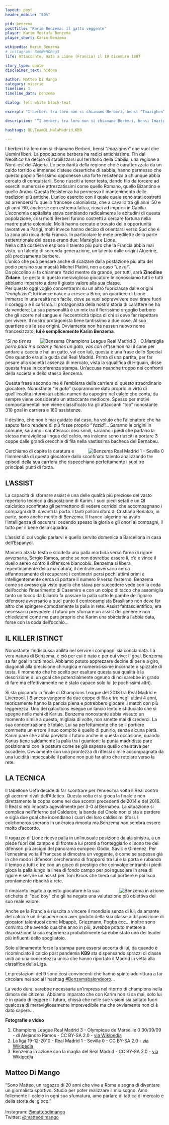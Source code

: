```yaml
---
layout: post
header_mobile: "50%"

pid: benzema
postTitle: "Karim Benzema: il gatto veggente"
player: Karim Mostafa Benzema
player_short: Karim Benzema

wikipedia: Karim_Benzema
# instagram: Bo6WeHOBqg5
life: Attaccante, nato a Lione (Francia) il 19 dicembre 1987

story_type: quote
disclaimer_text: hidden

author: Matteo Di Mango
category: miserie
timeline: 1
timeline_data: benzema

dialog: left white black-text

excerpt: "I berberi tra loro non si chiamano Berberi, bensì “Imazighen” che vuol dire Uomini liberi."

description: "“I berberi tra loro non si chiamano Berberi, bensì Imazighen che vuol dire Uomini liberi...”"

hashtags: OL,TeamOL,HalaMadrid,KB9

---
```

I berberi tra loro non si chiamano Berberi, bensì “_Imazighen_” che vuol dire Uomini liberi. La popolazione berbera ha radici antichissime. Fin dal Neolitico ha deciso di stabilizzarsi sul territorio della Cabilia, una regione a Nord-est dell’Algeria. Le peculiarità della regione che è caratterizzata da un caldo torrido e immense distese desertiche di sabbia, hanno permesso che questo popolo fierissimo opponesse una forte resistenza a chiunque abbia cercato di conquistarli. Sono riusciti a tener testa, dando filo da torcere ad eserciti numerosi e attrezzatissimi come quello Romano, quello Bizantino e quello Arabo. Questa Resistenza ha permesso il mantenimento delle tradizioni più antiche. L’unico esercito con il quale quale sono stati costretti ad arrendersi fu quello francese colonialista, che a cavallo tra gli anni ‘50 e gli anni ’60, anche se con estrema fatica, riuscì ad imporsi in Cabilia. L’economia capitalista stava cambiando radicalmente le abitudini di questa popolazione, così molti Berberi furono costretti a cercare fortuna nella madre patria coloniale. Molti hanno cercato e trovato delle opportunità lavorative a Parigi, molti invece hanno deciso di orientarsi verso Sud che è la zona più ricca della Francia. In particolare le mete predilette della parte settentrionale del paese erano due: Marsiglia e Lione.  
Nella città costiera è esploso il talento più puro che la Francia abbia mai visto, un talento di seconda generazione, un talento dalle origini Algerine, più precisamente berbere.  
L’unico che può pensare anche di scalzare dalla postazione più alta del podio persino sua maestà Michel Platini, non a caso “_Le roi_”.  
Da piccolino si fa chiamare Yazid mentre da grande, per tutti, sarà **Zinedine Zidane**. Le gesta di questo meraviglioso giocatore le conosciamo tutti e tutti abbiamo imparato a dare il giusto valore alla sua classe.  
Per questo oggi voglio concentrarmi su un altro fuoriclasse dalle origini “_Imaghizen_”; lui invece nasce a cresce a Bron, un quartiere di Lione immerso in una realtà non facile, dove se vuoi sopravvivere devi tirare fuori il coraggio e il carisma. Il protagonista della nostra storia di carattere ne ha da vendere; La sua personalità è un mix tra il fierissimo orgoglio berbero che gli scorre nel sangue e l’eccentricità tipica di chi si deve far rispettare per vivere. Il nostro protagonista tiene tantissimo a due cose. Al suo quartiere e alle sue origini. Ovviamente non ha nessun nuovo nome francesizzato, **lui è semplicemente Karim Benzema**.

<img class="responsive-img border w100" src="https://upload.wikimedia.org/wikipedia/commons/0/00/Ocasion_de_Benzema.jpg" alt="Benzema Champions League Real Madrid 3 - O.Marsiglia" align="right">

“_Si no tienes perro para ir a cazar y tienes un gato, vas con él_”(se non hai il cane per andare a caccia e hai un gatto, vai con lui), questa è una frase dello Special One quando era alla guida del Real Madrid. Prima di una partita, per far pesare alla società l’assenza di mercato, vista la squalifica di Higuain, disse questa frase in conferenza stampa. Un’accusa neanche troppo nei confronti della società e dello stesso Benzema.

Questa frase secondo me è l’emblema della carriera di questo straordinario giocatore. Nonostante “_el gato_” (soprannome dato proprio in virtù di quell’insolita intervista) abbia numeri da capogiro nel calcio che conta, da sempre viene considerato un attaccante mediocre. Spesso per motivi comportamentali non viene classificato tra gli attaccanti “top” nonostante 310 goal in carriera e 160 assistenze.

Il destino, che non è mai guidato dal caso, ha voluto che l’allenatore che ha saputo farlo rendere di più fosse proprio “_Yazid_”… Saranno le origini in comune, saranno i caratteracci così simili, saranno i piedi che parlano la stessa meravigliosa lingua del calcio, ma insieme sono riusciti a portare 3 coppe dalle grandi orecchie di fila nella vastissima bacheca del Bernabeu.

<img class="responsive-img border w100" src="https://upload.wikimedia.org/wikipedia/commons/e/ee/Benzema_%285275359225%29.jpg" alt="Benzema Real Madrid 1 - Sevilla 0" align="right">

Cerchiamo di capire la caratura e l’immensità di questo giocatore dallo sconfinato talento analizzando tre episodi della sua carriera che rispecchiano perfettamente i suoi tre principali punti di forza.

## L’ASSIST

La capacità di sfornare assist è una delle qualità più preziose del vasto repertorio tecnico a disposizione di Karim. I suoi piedi setati e un QI calcistico sconfinato gli permettono di vedere corridoi che accompagnano i compagni dritti davanti la porta. I tanti palloni d’oro di Cristiano Ronaldo, in parte, sono anche merito di Benzema. Il franco-algerino ha avuto l’intelligenza di oscurarsi cedendo spesso la gloria e gli onori ai compagni, il tutto per il bene della squadra.

L’assist di cui voglio parlarvi è quello servito domenica a Barcellona in casa dell’Espanyol.

Marcelo alza la testa e scodella una palla morbida verso l’area di rigore avversaria, Sergio Ramos, anche se non dovrebbe essere lì, c’è e vince il duello aereo contro il difensore biancoblù. Benzema si libera repentinamente della marcatura, il centrale avversario cerca affannosamente di recuperare i centimetri persi pochi attimi primi e intelligentemente cerca di portare il numero 9 verso l’esterno. Benzema come se avesse già visto quello che stava per succedere vede con la coda dell’occhio l’inserimento di Casemiro e con un colpo di tacco che assomiglia tanto un tocco da biliardo fa passare la palla sotto le gambe dell’ignaro difensore avversario a quel punto il centrocampista Brasiliano non deve far altro che spingere comodamente la palla in rete. Assist fantascientifico, era necessario prevedere il futuro per sfornare un assist del genere e non chiedetemi come ma pare proprio che Karim una sbirciatina l’abbia data, forse con la coda dell’occhio…

## IL KILLER ISTINCT

Nonostante l’indiscussa abilità nel servire i compagni sia conclamata. La vera natura di Benzema, è ciò per cui è nato e per cui vive: Il goal. Benzema sa far goal in tutti modi. Abbiamo potuto apprezzare decine di perle a giro, diagonali alla precisione chirurgica e numerosissime incornate o spizzate di testa. Il momento che ho scelto per esaltare questa sua qualità è la descrizione di un goal che potenzialmente ognuno di noi sarebbe in grado di fare ma effettivamente ne è stato capace solo lui (e pochissimi altri).

Si sta giocando la finale di Champions League del 2018 tra Real Madrid e Liverpool. I Blancos vengono da due coppe di fila e tre negli ultimi 4 anni, teoricamente hanno la pancia piena e potrebbero giocare il match con più leggerezza.  Uno dei galacticos esegue un lancio lento e sfiduciato che si spegne nelle mani di Karius. Benzema nonostante abbia vissuto un momento simile a questo, migliaia di volte, non smette mai di crederci. La sua concentrazione è totale. Lui sa perfettamente che se il portiere commette un errore il suo compito è quello di punirlo, senza alcuna pietà. Karim pare che abbia previsto il futuro anche in questa occasione, quando Karius tiene saldamente la palla tra i guantoni; la punta madridista pare posizionarsi con la postura come se già sapesse quello che stava per accadere. Ovviamente con una prontezza di riflessi simile accompagnata da una lucidità impeccabile il pallone non può far altro che rotolare verso la rete.

## LA TECNICA

Il tabellone Uefa decide di far scontrare per l’ennesima volta il Real contro gli acerrimi rivali dell’Atletico. Questa volta ci si gioca la finale e non direttamente la coppa come nei due scontri precedenti del2014 e del 2016. Il Real si ero imposto agevolmente per 3-0 al Bernabeu. La situazione si complica nell’inferno del Calderòn; la banda del Cholo non ci sta a perdere e sigla due goal che incendiano i cuori dei loro caldissimi tifosi. I colchoneros sperano in un’eroica rimonta ma Benzema non sembra essere molto d’accordo.

Il ragazzo di Lione riceve palla in un’inusuale posizione da ala sinistra, a un piede fuori dal campo e di fronte a lui pronti a fronteggiarlo ci sono tre dei difensori più arcigni del panorama europeo: Godin, Savic e Gimenez. Per l’ennesima volta il francese si dimostra un veggente, è come se sapesse già in che modo i difensori cercheranno di frapporsi tra lui e la porta e rubando il tempo a tutti e tre con un gioco di prestigio che coinvolge entrambi i piedi gioca la palla lungo la linea di fondo campo per poi sgusciare in area di rigore e servire un assist per Toni Kroos che tirerà sul portiere e poi Isco prontamente ribadirà a rete.

<img class="responsive-img border w100" src="https://upload.wikimedia.org/wikipedia/commons/d/d8/Benzema_%285746297624%29.jpg" alt="Benzema in azione" align="right">

Il rimpianto legato a questo giocatore è la sua etichetta di ”bad boy” che gli ha negato una valutazione più obiettiva del suo reale valore.

Anche se la Francia è riuscita a vincere il mondiale senza di lui; da amante del calcio è un dispiacere non aver goduto della sua classe a disposizione di giocatori talentuosi come Mbappè, Griezmann, Pogba ecc… inoltre sono convinto che avendo qualche anno in più, avrebbe potuto mettere a disposizione la sua esperienza probabilmente sarebbe stato uno dei leader più influenti dello spogliatoio.

Solo ultimamente forse la stampa pare essersi accorta di lui, da quando è ricominciato il calcio post pandemia **KB9** sta dispensando sprazzi di classe uniti ad una concretezza unica che hanno riportato il Madrid in vetta alla classifica della Liga.

Le prestazioni del 9 sono così convincenti che hanno spinto addirittura a far circolare nei social l’hashtag <a href="https://twitter.com/search?q=%23Benzemabalondeoro" target="_blank">#Benzemabalondeoro</a>…

La vedo dura, sarebbe necessaria un’impresa nel ritorno di champions nella dimora dei citizens. Abbiamo imparato che con Karim non si sa mai, solo lui è in grado di leggere il futuro, chissà che nelle sue visioni sia saltato fuori qualcosa di meravigliosamente imprevedibile ma che ovviamente non ci è dato sapere…

<div class="post-disclaimer">
  <b>Fotografie e video</b>
  <ol>
    <li>Champions League Real Madrid 3 - Olympique de Marseille 0 30/09/09 - di Alejandro Ramos - CC BY-SA 2.0 - <a href="https://commons.wikimedia.org/wiki/File:Ocasion_de_Benzema.jpg" target="_blank">via Wikipedia</a></li>
    <li>La liga 19-12-2010 - Real Madrid 1 - Sevilla 0 - CC BY-SA 2.0 - <a href="https://commons.wikimedia.org/wiki/File:Benzema_(5275359225).jpg" target="_blank">via Wikipedia</a></li>
    <li>Benzema in azione con la maglia del Real Madrid - CC BY-SA 2.0 - <a href="https://commons.wikimedia.org/wiki/File:Benzema_(5746297624).jpg" target="_blank">via Wikipedia</a></li>
  </ol>
</div>

<div class="author-bio">
<h2>Matteo Di Mango</h2>
<p>“Sono Matteo, un ragazzo di 20 anni che vive a Roma e sogna di diventare un giornalista sportivo. Studio per poter realizzare il mio sogno. Amo follemente il calcio in ogni sua sfumatura, amo parlare di tattica di mercato e della storia del gioco.”
<br/>
<br/>
Instagram: <a href="http://instagram.com/matteodimango" class="text-danger" title="Matteo Di Mango su Instagram" target="_blank">@matteodimango</a><br/>
Twitter: <a href="http://twitter.com/matteodimango" class="text-danger" title="Matteo Di Mango su Twitter" target="_blank">@matteodimango</a>
</p>
</div>

<script>
var benzema=[
                {
                    type:"birth",
                    category:"event",
                    timestamps:[new Date(1987,12-1,19)],
                    text:{
                        body:"Karim Mostafa Benzema nasce a Lione (Francia) il 19 dicembre 1987",
                        link:null
                    }
                },
                {
                    type:"club",
                    category:"range",
                    timestamps:[1996,2009],
                    team:"Olympique Lione",
                    text:{
                        body:"Dopo aver giocato nelle giovanili del Olympique Lione ed essersi messo in mostra grazie a 12 gol in 14 presenze con gli Under-18, debutta in prima squadra il 15 gennaio 2005. Gioca a Lione fino al 2009, dove segna 43 reti durante 112 partite.",
                        link:null
                    }
                },
                {
                    type:"club",
                    category:"range",
                    timestamps:[2004,new Date().getFullYear()],
                    team:"Real Madrid",
                    text:{
                        body:"Il 1º luglio 2009 viene acquistato dal Real Madrid per € 35 milioni. Dalla stagione 2009-10 ad oggi (25 Luglio 2020) sono passate 349 presenze e 169 goal. Benzema &egrave; uno dei giocatori pi&ugrave; prolifici della storia delle Merengues. Con il Real Madrid ha vinto quattro Champions League, tre Supercoppe Europee e quattro Mondiali per club.",
                        link:null
                    }
                },
                {
                    type:"national",
                    timestamps:[2004,new Date().getFullYear()],
                    team:"Francia",
                    apps:49,
                    goals:17
                },
                {
                    type:"cup",
                    category:"event",
                    timestamps:[new Date(2004,11-1,30),new Date(2004,11-1,30)],
                    cup:"Europeo U-17",
                    text:{
                        body:"Nel 2004 vince gli Europei di categoria con la Francia Under-17.",
                        link:""
                    }
                },
                {
                    type:"cup",
                    category:"event",
                    timestamps:[new Date(2014,5-1,25),new Date(2014,5-1,25)],
                    cup:"Champions League",
                    text:{
                        body:"Il 24 maggio 2014 si aggiudica la finale di Champions League, battendo i rivali dell'Atlético Madrid ai supplementari per 4-1.",
                        link:""
                    }
                },
                {
                    type:"cup",
                    category:"event",
                    timestamps:[new Date(2016,5-1,25),new Date(2016,5-1,25)],
                    cup:"Champions League",
                    text:{
                        body:"Il 28 maggio 2016 vince la sua seconda Champions League con il Real, battendo in finale ai rigori nello stadio San Siro di nuovo i rivali cittadini dell'Atletico Madrid.",
                        link:""
                    }
                },
                {
                    type:"cup",
                    category:"event",
                    timestamps:[new Date(2017,5-1,25),new Date(2017,5-1,25)],
                    cup:"Champions League",
                    text:{
                        body:"Il 3 giugno 2017 vince la sua terza Champions League nella finale del Millennium Stadium di Cardiff, battendo 4-1 la Juventus. Gli spagnoli diventano i primi a conquistare il trofeo per due edizioni consecutive dall'istituzione della Champions League.",
                        link:""
                    }
                },
                {
                    type:"cup",
                    category:"event",
                    timestamps:[new Date(2018,5-1,25),new Date(2018,5-1,25)],
                    cup:"Champions League",
                    text:{
                        body:"Nella stagione 2017-2018 si aggiudica la sua quarta Champions League, segnando una doppietta in semifinale contro il Bayern Monaco e siglando il primo gol nella finale di Kiev, vinta dal Real contro il Liverpool 3-1.",
                        link:""
                    }
                },
            ];
</script>
